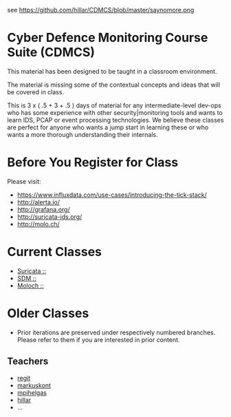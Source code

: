 see https://github.com/hillar/CDMCS/blob/master/saynomore.png

# Cyber Defence Monitoring Course Suite (CDMCS)

This material has been designed to be taught in a classroom environment.

The material is missing some of the contextual concepts and ideas that will be covered in class.

This is 3 x ( .5 + 3 + .5 ) days of material for any intermediate-level dev-ops who has some experience with other security|monitoring tools and wants to learn IDS, PCAP or event processing technologies. We believe these classes are perfect for anyone who wants a jump start in learning these or who wants a more thorough understanding their internals.

# Before You Register for Class

Please visit:

* https://www.influxdata.com/use-cases/introducing-the-tick-stack/
 * http://alerta.io/
 * http://grafana.org/
* http://suricata-ids.org/
* http://molo.ch/

# Current Classes

 * [Suricata :: ](Suricata/README.md)
 * [SDM :: ](SDM/README.md)
 * [Moloch ::](Moloch/README.md)

# Older Classes

 * Prior iterations are preserved under respectively numbered branches. Please refer to them if you are interested in prior content.

## Teachers

 * [regit](https://github.com/regit)
 * [markuskont](https://github.com/markuskont)
 * [mpihelgas](https://github.com/mpihelgas)
 * [hillar](https://github.com/hillar)
 * ...
